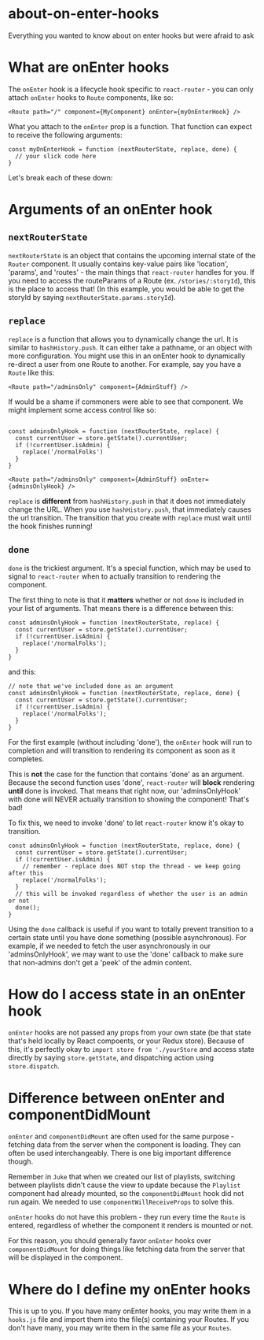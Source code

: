 # about-on-enter-hooks
Everything you wanted to know about on enter hooks but were afraid to ask

# What are onEnter hooks
The `onEnter` hook is a lifecycle hook specific to `react-router` - you can only attach `onEnter` hooks
to `Route` components, like so:

```
<Route path="/" component={MyComponent} onEnter={myOnEnterHook} />
```

What you attach to the `onEnter` prop is a function.
That function can expect to receive the following arguments:

```
const myOnEnterHook = function (nextRouterState, replace, done) {
  // your slick code here
}
```

Let's break each of these down:

# Arguments of an onEnter hook

## `nextRouterState` 
`nextRouterState` is an object that contains the upcoming internal state of the `Router` component.
It usually contains key-value pairs like 'location', 'params', and 'routes' - the main things that `react-router` handles for you. If you need to access the routeParams of a Route (ex. `/stories/:storyId`), this is the place to access that! (In this example, you would be able to get the storyId by saying `nextRouterState.params.storyId`).

## `replace` 
`replace` is a function that allows you to dynamically change the url. It is similar to `hashHistory.push`. It can either take a pathname, or an object with more configuration. You might use this in an onEnter hook to dynamically re-direct a user from one Route to another. For example, say you have a `Route` like this:

```
<Route path="/adminsOnly" component={AdminStuff} />
```

If would be a shame if commoners were able to see that component. We might implement some access control like so:

```

const adminsOnlyHook = function (nextRouterState, replace) {
  const currentUser = store.getState().currentUser;
  if (!currentUser.isAdmin) {
    replace('/normalFolks')
  }
}

<Route path="/adminsOnly" component={AdminStuff} onEnter={adminsOnlyHook} />
```

`replace` is **different** from `hashHistory.push` in that it does not immediately change the URL. When you use `hashHistory.push`, that immediately causes the url transition. The transition that you create with `replace` must wait until the hook finishes running!

## `done`
`done` is the trickiest argument. It's a special function, which may be used to signal to `react-router` when to actually transition to rendering the component.

The first thing to note is that it **matters** whether or not `done` is included in your list of arguments. That means there is a difference between this:

```
const adminsOnlyHook = function (nextRouterState, replace) {
  const currentUser = store.getState().currentUser;
  if (!currentUser.isAdmin) {
    replace('/normalFolks');
  }
}
```

and this:

```
// note that we've included done as an argument
const adminsOnlyHook = function (nextRouterState, replace, done) {
  const currentUser = store.getState().currentUser;
  if (!currentUser.isAdmin) {
    replace('/normalFolks');
  }
}
```

For the first example (without including 'done'), the `onEnter` hook will run to completion and will transition to rendering its component as soon as it completes.

This is **not** the case for the function that contains 'done' as an argument. Because the second function uses 'done', `react-router` will **block** rendering **until** done is invoked. That means that right now, our 'adminsOnlyHook' with done will NEVER actually transition to showing the component! That's bad!

To fix this, we need to invoke 'done' to let `react-router` know it's okay to transition.

```
const adminsOnlyHook = function (nextRouterState, replace, done) {
  const currentUser = store.getState().currentUser;
  if (!currentUser.isAdmin) {
    // remember - replace does NOT stop the thread - we keep going after this
    replace('/normalFolks');
  }
  // this will be invoked regardless of whether the user is an admin or not
  done();
}
```

Using the `done` callback is useful if you want to totally prevent transition to a certain state until you have done something (possible asynchronous). For example, if we needed to fetch the user asynchronously in our 'adminsOnlyHook', we may want to use the 'done' callback to make sure that non-admins don't get a 'peek' of the admin content.

# How do I access state in an onEnter hook

`onEnter` hooks are not passed any props from your own state (be that state that's held locally by React compoents, or your Redux store).
Because of this, it's perfectly okay to `import store from './yourStore` and access state directly by saying `store.getState`, and
dispatching action using `store.dispatch`.

# Difference between onEnter and componentDidMount

`onEnter` and `componentDidMount` are often used for the same purpose - fetching data from the server when the component is loading. They can often be used interchangeably. There is one big important difference though.

Remember in `Juke` that when we created our list of playlists, switching between playlists didn't cause the view to update because the `Playlist` component had already mounted, so the `componentDidMount` hook did not run again. We needed to use `componentWillReceiveProps` to solve this.

`onEnter` hooks do not have this problem - they run every time the `Route` is entered, regardless of whether the component it renders is mounted or not.

For this reason, you should generally favor `onEnter` hooks over `componentDidMount` for doing things like fetching data from the server that will be displayed in the component.

# Where do I define my onEnter hooks
This is up to you. If you have many onEnter hooks, you may write them in a `hooks.js` file and import them into the file(s) containing your Routes. If you don't have many, you may write them in the same file as your `Routes`.

